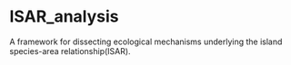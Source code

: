 # ISAR_analysis

A framework for dissecting ecological mechanisms underlying the island species-area relationship(ISAR).
